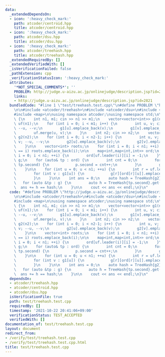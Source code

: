 ```yaml
---
data:
  _extendedDependsOn:
  - icon: ':heavy_check_mark:'
    path: atcoder/centroid.hpp
    title: atcoder/centroid.hpp
  - icon: ':heavy_check_mark:'
    path: atcoder/dsu.hpp
    title: atcoder/dsu.hpp
  - icon: ':heavy_check_mark:'
    path: atcoder/treehash.hpp
    title: atcoder/treehash.hpp
  _extendedRequiredBy: []
  _extendedVerifiedWith: []
  _isVerificationFailed: false
  _pathExtension: cpp
  _verificationStatusIcon: ':heavy_check_mark:'
  attributes:
    '*NOT_SPECIAL_COMMENTS*': ''
    PROBLEM: http://judge.u-aizu.ac.jp/onlinejudge/description.jsp?id=2821
    links:
    - http://judge.u-aizu.ac.jp/onlinejudge/description.jsp?id=2821
  bundledCode: "#line 1 \"test/treehash.test.cpp\"\n#define PROBLEM \"http://judge.u-aizu.ac.jp/onlinejudge/description.jsp?id=2821\"\
    \n\n#include <atcoder/treehash>\n#include <atcoder/dsu>\n#include <iostream>\n\
    #include <map>\n\nusing namespace atcoder;\nusing namespace std;\n\nint main()\
    \ {\n    int n1, m1; cin >> n1 >> m1;\n    vector<vector<int>> g1(n1);\n    dsu\
    \ uf(n1);\n    for (int i = 0; i < m1; i++) {\n        int u, v; cin >> u >> v;\
    \ --u, --v;\n        g1[u].emplace_back(v);\n        g1[v].emplace_back(u);\n\
    \        uf.merge(u, v);\n    }\n    int n2; cin >> n2;\n    vector<vector<int>>\
    \ g2(n2);\n    for (int i = 0; i < n2-1; i++) {\n        int u, v; cin >> u >>\
    \ v; --u, --v;\n        g2[u].emplace_back(v);\n        g2[v].emplace_back(u);\n\
    \    }\n\n    vector<int> roots;\n    for (int i = 0; i < n1; ++i) if (uf.leader(i)\
    \ == i) roots.emplace_back(i);\n\n    map<int,map<int,int>> ord;\n    for (int\
    \ i = 0; i < n1; ++i) {\n        ord[uf.leader(i)][i] = -1;\n    }\n\n    map<int,vector<vector<int>>>\
    \ g;\n    for (auto& tp : ord) {\n        int cnt = 0;\n        for (auto& p :\
    \ tp.second) {\n            p.second = cnt++;\n        }\n        g[tp.first].resize(cnt);\n\
    \    }\n\n    for (int u = 0; u < n1; ++u) {\n        int r = uf.leader(u);\n\
    \        for (int v : g1[u]) {\n            g[r][ord[r][u]].emplace_back(ord[r][v]);\n\
    \        }\n    }\n\n    int ans = 0;\n    auto hash = TreeHash{g2}.get();\n \
    \   for (auto &tp : g) {\n        auto h = TreeHash{tp.second}.get();\n      \
    \  ans += h == hash;\n    }\n\n    cout << ans << endl;\n}\n"
  code: "#define PROBLEM \"http://judge.u-aizu.ac.jp/onlinejudge/description.jsp?id=2821\"\
    \n\n#include <atcoder/treehash>\n#include <atcoder/dsu>\n#include <iostream>\n\
    #include <map>\n\nusing namespace atcoder;\nusing namespace std;\n\nint main()\
    \ {\n    int n1, m1; cin >> n1 >> m1;\n    vector<vector<int>> g1(n1);\n    dsu\
    \ uf(n1);\n    for (int i = 0; i < m1; i++) {\n        int u, v; cin >> u >> v;\
    \ --u, --v;\n        g1[u].emplace_back(v);\n        g1[v].emplace_back(u);\n\
    \        uf.merge(u, v);\n    }\n    int n2; cin >> n2;\n    vector<vector<int>>\
    \ g2(n2);\n    for (int i = 0; i < n2-1; i++) {\n        int u, v; cin >> u >>\
    \ v; --u, --v;\n        g2[u].emplace_back(v);\n        g2[v].emplace_back(u);\n\
    \    }\n\n    vector<int> roots;\n    for (int i = 0; i < n1; ++i) if (uf.leader(i)\
    \ == i) roots.emplace_back(i);\n\n    map<int,map<int,int>> ord;\n    for (int\
    \ i = 0; i < n1; ++i) {\n        ord[uf.leader(i)][i] = -1;\n    }\n\n    map<int,vector<vector<int>>>\
    \ g;\n    for (auto& tp : ord) {\n        int cnt = 0;\n        for (auto& p :\
    \ tp.second) {\n            p.second = cnt++;\n        }\n        g[tp.first].resize(cnt);\n\
    \    }\n\n    for (int u = 0; u < n1; ++u) {\n        int r = uf.leader(u);\n\
    \        for (int v : g1[u]) {\n            g[r][ord[r][u]].emplace_back(ord[r][v]);\n\
    \        }\n    }\n\n    int ans = 0;\n    auto hash = TreeHash{g2}.get();\n \
    \   for (auto &tp : g) {\n        auto h = TreeHash{tp.second}.get();\n      \
    \  ans += h == hash;\n    }\n\n    cout << ans << endl;\n}\n"
  dependsOn:
  - atcoder/treehash.hpp
  - atcoder/centroid.hpp
  - atcoder/dsu.hpp
  isVerificationFile: true
  path: test/treehash.test.cpp
  requiredBy: []
  timestamp: '2021-10-22 20:41:06+09:00'
  verificationStatus: TEST_ACCEPTED
  verifiedWith: []
documentation_of: test/treehash.test.cpp
layout: document
redirect_from:
- /verify/test/treehash.test.cpp
- /verify/test/treehash.test.cpp.html
title: test/treehash.test.cpp
---
```

